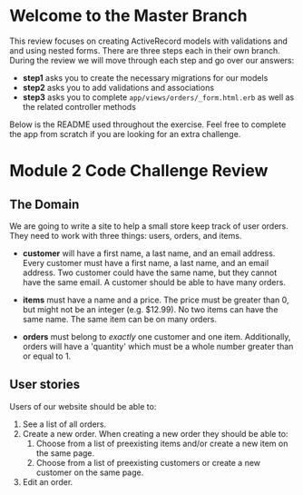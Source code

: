 # Welcome to the Master Branch

This review focuses on creating ActiveRecord models with validations and and using nested forms. There are three steps each in their own branch. During the review we will move through each step and go over our answers:

* **step1** asks you to create the necessary migrations for our models
* **step2** asks you to add validations and associations
* **step3** asks you to complete `app/views/orders/_form.html.erb` as well as the related controller methods

Below is the README used throughout the exercise. Feel free to complete the app from scratch if you are looking for an extra challenge.

# Module 2 Code Challenge Review

## The Domain

We are going to write a site to help a small store keep track of user orders. They need to work with three things: users, orders, and items.

* **customer** will have a first name, a last name, and an email address. Every customer must have a first name, a last name, and an email address. Two customer could have the same name, but they cannot have the same email. A customer should be able to have many orders.

* **items** must have a name and a price. The price must be greater than 0, but might not be an integer (e.g. $12.99). No two items can have the same name. The same item can be on many orders.

* **orders** must belong to *exactly* one customer and one item. Additionally, orders will have a 'quantity' which must be a whole number greater than or equal to 1.

## User stories

Users of our website should be able to:

1. See a list of all orders.
2. Create a new order. When creating a new order they should be able to:
    1. Choose from a list of preexisting items and/or create a new item on the same page.
    2. Choose from a list of preexisting customers or create a new customer on the same page.
3. Edit an order.
